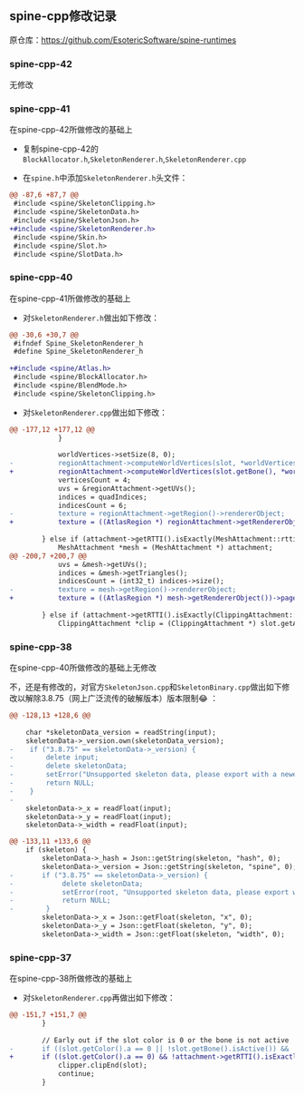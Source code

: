 ## spine-cpp修改记录

原仓库：https://github.com/EsotericSoftware/spine-runtimes

### spine-cpp-42

无修改

### spine-cpp-41

在spine-cpp-42所做修改的基础上

- 复制spine-cpp-42的`BlockAllocator.h`,`SkeletonRenderer.h`,`SkeletonRenderer.cpp`

- 在`spine.h`中添加`SkeletonRenderer.h`头文件：

```diff
@@ -87,6 +87,7 @@
 #include <spine/SkeletonClipping.h>
 #include <spine/SkeletonData.h>
 #include <spine/SkeletonJson.h>
+#include <spine/SkeletonRenderer.h>
 #include <spine/Skin.h>
 #include <spine/Slot.h>
 #include <spine/SlotData.h>
```

### spine-cpp-40

在spine-cpp-41所做修改的基础上

- 对`SkeletonRenderer.h`做出如下修改：

```diff
@@ -30,6 +30,7 @@
 #ifndef Spine_SkeletonRenderer_h
 #define Spine_SkeletonRenderer_h
 
+#include <spine/Atlas.h>
 #include <spine/BlockAllocator.h>
 #include <spine/BlendMode.h>
 #include <spine/SkeletonClipping.h>
```

- 对`SkeletonRenderer.cpp`做出如下修改：

```diff
@@ -177,12 +177,12 @@
 			}
 
 			worldVertices->setSize(8, 0);
-			regionAttachment->computeWorldVertices(slot, *worldVertices, 0, 2);
+			regionAttachment->computeWorldVertices(slot.getBone(), *worldVertices, 0, 2);
 			verticesCount = 4;
 			uvs = &regionAttachment->getUVs();
 			indices = quadIndices;
 			indicesCount = 6;
-			texture = regionAttachment->getRegion()->rendererObject;
+			texture = ((AtlasRegion *) regionAttachment->getRendererObject())->page->getRendererObject();
 
 		} else if (attachment->getRTTI().isExactly(MeshAttachment::rtti)) {
 			MeshAttachment *mesh = (MeshAttachment *) attachment;
@@ -200,7 +200,7 @@
 			uvs = &mesh->getUVs();
 			indices = &mesh->getTriangles();
 			indicesCount = (int32_t) indices->size();
-			texture = mesh->getRegion()->rendererObject;
+			texture = ((AtlasRegion *) mesh->getRendererObject())->page->getRendererObject();
 
 		} else if (attachment->getRTTI().isExactly(ClippingAttachment::rtti)) {
 			ClippingAttachment *clip = (ClippingAttachment *) slot.getAttachment();
```

### spine-cpp-38

在spine-cpp-40所做修改的基础上无修改

不，还是有修改的，对官方`SkeletonJson.cpp`和`SkeletonBinary.cpp`做出如下修改以解除3.8.75（网上广泛流传的破解版本）版本限制:joy: ：

```diff
@@ -128,13 +128,6 @@
 
 	char *skeletonData_version = readString(input);
 	skeletonData->_version.own(skeletonData_version);
-    if ("3.8.75" == skeletonData->_version) {
-        delete input;
-        delete skeletonData;
-        setError("Unsupported skeleton data, please export with a newer version of Spine.", "");
-        return NULL;
-    }
-
 	skeletonData->_x = readFloat(input);
 	skeletonData->_y = readFloat(input);
 	skeletonData->_width = readFloat(input);

```

```diff
@@ -133,11 +133,6 @@
 	if (skeleton) {
 		skeletonData->_hash = Json::getString(skeleton, "hash", 0);
 		skeletonData->_version = Json::getString(skeleton, "spine", 0);
-		if ("3.8.75" == skeletonData->_version) {
-            delete skeletonData;
-            setError(root, "Unsupported skeleton data, please export with a newer version of Spine.", "");
-            return NULL;
-        }
 		skeletonData->_x = Json::getFloat(skeleton, "x", 0);
 		skeletonData->_y = Json::getFloat(skeleton, "y", 0);
 		skeletonData->_width = Json::getFloat(skeleton, "width", 0);

```

### spine-cpp-37

在spine-cpp-38所做修改的基础上

- 对`SkeletonRenderer.cpp`再做出如下修改：

```diff
@@ -151,7 +151,7 @@
 		}
 
 		// Early out if the slot color is 0 or the bone is not active
-		if ((slot.getColor().a == 0 || !slot.getBone().isActive()) && !attachment->getRTTI().isExactly(ClippingAttachment::rtti)) {
+		if ((slot.getColor().a == 0) && !attachment->getRTTI().isExactly(ClippingAttachment::rtti)) {
 			clipper.clipEnd(slot);
 			continue;
 		}
```

